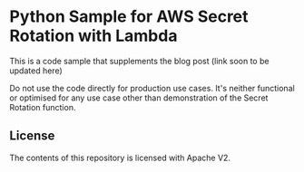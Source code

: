 # Python Sample for AWS Secret Rotation with Lambda

This is a code sample that supplements the blog post (link soon to be updated
here)

Do not use the code directly for production use cases. It's neither functional
or optimised for any use case other than demonstration of the Secret Rotation
function.

## License

The contents of this repository is licensed with Apache V2.
